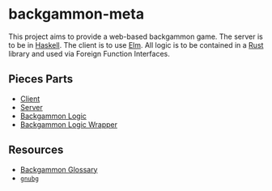 backgammon-meta
===============

This project aims to provide a web-based backgammon game. The server is to be
in [Haskell](https://www.haskell.org/). The client is to use
[Elm](http://elm-lang.org/). All logic is to be contained in a
[Rust](https://www.rust-lang.org/) library and used via Foreign Function
Interfaces.

## Pieces Parts
- [Client](client)
- [Server](server)
- [Backgammon Logic](https://github.com/ehegnes/backgammon-logic)
- [Backgammon Logic Wrapper](server/backgammon-logic-wrapper)

## Resources
- [Backgammon Glossary](http://www.bkgm.com/glossary.html)
- [`gnubg`](https://savannah.gnu.org/cvs/?group=gnubg)
